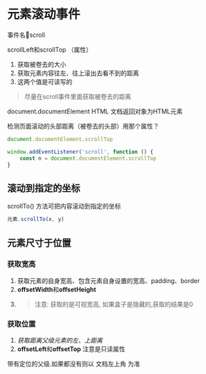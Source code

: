 # 元素滚动事件

事件名:scroll:scroll

scrollLeft和scrollTop （属性）

1. 获取被卷去的大小
2. 获取元素内容往左、往上滚出去看不到的距离
3. 这两个值是可读写的

> 尽量在scroll事件里面获取被卷去的距离

document.documentElement HTML 文档返回对象为HTML元素

检测页面滚动的头部距离（被卷去的头部）用那个属性？

```javascript
document.documentElement.scrollTop
```

```javascript
window.addEventListener('scroll', function () {
    const n = document.documentElement.scrollTop       
}   
```



## 滚动到指定的坐标

scrollTo() 方法可把内容滚动到指定的坐标

```javascript
元素.scrollTo(x, y)
```

## 元素尺寸于位置

### 获取宽高

1. 获取元素的自身宽高、包含元素自身设置的宽高、padding、border
2. **offsetWidth**和**offsetHeight**
4. > 注意: 获取的是可视宽高, 如果盒子是隐藏的,获取的结果是0

### 获取位置

1. *获取距离父级元素的左、上距离*
2.  **offsetLeft**和**offsetTop** 注意是只读属性

带有定位的父级.如果都没有则以 文档左上角 为准